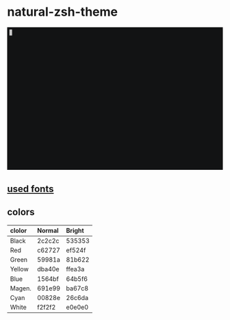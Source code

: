 # natural-zsh-theme
![](natural-zsh-theme.gif)

## [used fonts](https://github.com/ryanoasis/nerd-fonts)

## colors

| clolor | Normal | Bright |
|:------ |:------ |:------ |
| Black  | 2c2c2c | 535353 |
| Red    | c62727 | ef524f |
| Green  | 59981a | 81b622 |
| Yellow | dba40e | ffea3a |
| Blue   | 1564bf | 64b5f6 |
| Magen. | 691e99 | ba67c8 |
| Cyan   | 00828e | 26c6da |
| White  | f2f2f2 | e0e0e0 |